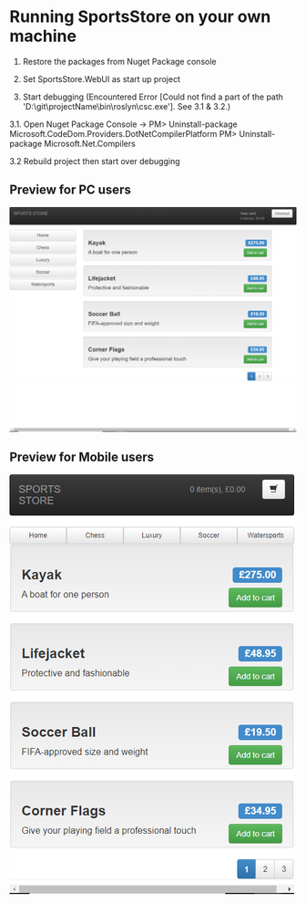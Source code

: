 # Running SportsStore on your own machine

1. Restore the packages from Nuget Package console

2. Set SportsStore.WebUI as start up project

3. Start debugging (Encountered Error [Could not find a part of the path 'D:\git\projectName\bin\roslyn\csc.exe']. See 3.1 & 3.2.)

3.1. Open Nuget Package Console ->
PM> Uninstall-package Microsoft.CodeDom.Providers.DotNetCompilerPlatform
PM> Uninstall-package Microsoft.Net.Compilers

3.2 Rebuild project then start over debugging



## Preview for PC users

![alt text](https://github.com/stevenxu9494/SportsStore/blob/master/Images/SportsStorePCHomeView.png?raw=true)

## Preview for Mobile users

![alt text](https://github.com/stevenxu9494/SportsStore/blob/master/Images/SportsStoreMOHomeView.png?raw=true)
